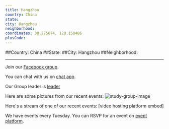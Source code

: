 ```yaml
---
title: Hangzhou
country: China
state: 
city: Hangzhou
neighborhood: 
coordinates: 30.275674, 120.150486
plusCode:
---
```


##Country: China
##State: 
##City: Hangzhou
##Neighborhood: 
*****
Join our [Facebook group](https://www.facebook.com/groups/free.code.camp.hangzhou).

You can chat with us on [chat app]().

Our Group leader is [leader]()

Here are some pictures from our recent events:
![study-group-image]()

Here's a stream of one of our recent events:
[video hosting platform embed]

We have events every Tuesday. You can RSVP for an event on [event platform]().
